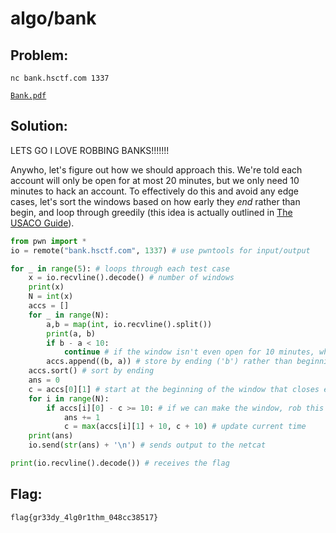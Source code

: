 # algo/bank

## Problem: 

`nc bank.hsctf.com 1337`

[`Bank.pdf`](https://hsctf-10-resources.storage.googleapis.com/uploads/e897a468fea4fcaa4b7bb12e5ff30f3cfe3668e43e494519fb44a9f30f345c9b/Bank.pdf)

## Solution: 

LETS GO I LOVE ROBBING BANKS!!!!!!!

Anywho, let's figure out how we should approach this. We're told each account will only be open for at most 20 minutes, but we only need 10 minutes to hack an account. To effectively do this and avoid any edge cases, let's sort the windows based on how early they *end* rather than begin, and loop through greedily (this idea is actually outlined in [The USACO Guide](https://usaco.guide/silver/greedy-sorting?lang=cpp)).

```Python
from pwn import *
io = remote("bank.hsctf.com", 1337) # use pwntools for input/output

for _ in range(5): # loops through each test case
    x = io.recvline().decode() # number of windows
    print(x)
    N = int(x)
    accs = []
    for _ in range(N):
        a,b = map(int, io.recvline().split())
        print(a, b)
        if b - a < 10:
            continue # if the window isn't even open for 10 minutes, why bother with it??
        accs.append((b, a)) # store by ending ('b') rather than beginning ('a')
    accs.sort() # sort by ending
    ans = 0
    c = accs[0][1] # start at the beginning of the window that closes earliest
    for i in range(N):
        if accs[i][0] - c >= 10: # if we can make the window, rob this account
            ans += 1
            c = max(accs[i][1] + 10, c + 10) # update current time
    print(ans)
    io.send(str(ans) + '\n') # sends output to the netcat

print(io.recvline().decode()) # receives the flag
```

## Flag:

`flag{gr33dy_4lg0r1thm_048cc38517}`